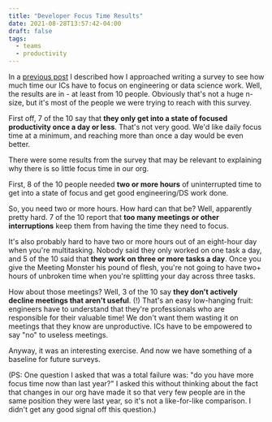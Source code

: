 ```yaml
---
title: "Developer Focus Time Results"
date: 2021-08-28T13:57:42-04:00
draft: false
tags:
  - teams
  - productivity
---
```


In a [previous post](/posts/developer-focus-time.md/) I described how I approached writing a survey to see how much time our ICs have to focus on engineering or data science work. Well, the results are in - at least from 10 people. Obviously that's not a huge n-size, but it's most of the people we were trying to reach with this survey.

First off, 7 of the 10 say that **they only get into a state of focused productivity once a day or less**. That's not very good. We'd like daily focus time at a minimum, and reaching more than once a day would be even better.

There were some results from the survey that may be relevant to explaining why there is so little focus time in our org.

First, 8 of the 10 people needed **two or more hours** of uninterrupted time to get into a state of focus and get good engineering/DS work done.

So, you need two or more hours. How hard can that be? Well, apparently pretty hard. 7 of the 10 report that **too many meetings or other interruptions** keep them from having the time they need to focus.

It's also probably hard to have two or more hours out of an eight-hour day when you're multitasking. Nobody said they only worked on one task a day, and 5 of the 10 said that **they work on three or more tasks a day**. Once you give the Meeting Monster his pound of flesh, you're not going to have two+ hours of unbroken time when you're splitting your day across three tasks.

How about those meetings? Well, 3 of the 10 say **they don't actively decline meetings that aren't useful**. (!) That's an easy low-hanging fruit: engineers have to understand that they're professionals who are responsible for their valuable time! We don't want them wasting it on meetings that they know are unproductive. ICs have to be empowered to say "no" to useless meetings.

Anyway, it was an interesting exercise. And now we have something of a baseline for future surveys.

(PS: One question I asked that was a total failure was: "do you have more focus time now than last year?" I asked this without thinking about the fact that changes in our org have made it so that very few people are in the same position they were last year, so it's not a like-for-like comparison. I didn't get any good signal off this question.)